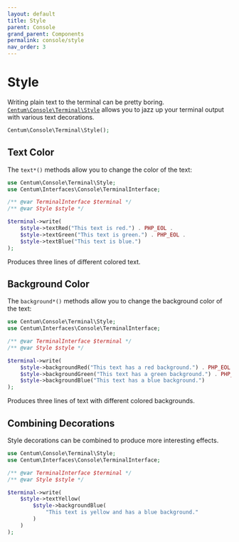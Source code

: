 ```yaml
---
layout: default
title: Style
parent: Console
grand_parent: Components
permalink: console/style
nav_order: 3
---
```




# Style

Writing plain text to the terminal can be pretty boring.
[`Centum\Console\Terminal\Style`](https://github.com/SidRoberts/centum/blob/development/src/Console/Terminal/Style.php) allows you to jazz up your terminal output with various text decorations.

```php
Centum\Console\Terminal\Style();
```



## Text Color

The `text*()` methods allow you to change the color of the text:

```php
use Centum\Console\Terminal\Style;
use Centum\Interfaces\Console\TerminalInterface;

/** @var TerminalInterface $terminal */
/** @var Style $style */

$terminal->write(
    $style->textRed("This text is red.") . PHP_EOL .
    $style->textGreen("This text is green.") . PHP_EOL .
    $style->textBlue("This text is blue.")
);
```

Produces three lines of different colored text.



## Background Color

The `background*()` methods allow you to change the background color of the text:

```php
use Centum\Console\Terminal\Style;
use Centum\Interfaces\Console\TerminalInterface;

/** @var TerminalInterface $terminal */
/** @var Style $style */

$terminal->write(
    $style->backgroundRed("This text has a red background.") . PHP_EOL .
    $style->backgroundGreen("This text has a green background.") . PHP_EOL .
    $style->backgroundBlue("This text has a blue background.")
);
```

Produces three lines of text with different colored backgrounds.



## Combining Decorations

Style decorations can be combined to produce more interesting effects.

```php
use Centum\Console\Terminal\Style;
use Centum\Interfaces\Console\TerminalInterface;

/** @var TerminalInterface $terminal */
/** @var Style $style */

$terminal->write(
    $style->textYellow(
        $style->backgroundBlue(
            "This text is yellow and has a blue background."
        )
    )
);
```
